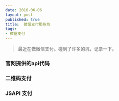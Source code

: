 ```yaml
---
date: 2016-06-06
layout: post
published: true
title:  微信支付那些坑
tags:
- 微信支付
---
```

> 最近在做微信支付。碰到了许多的坑，记录一下。

### 官网提供的api代码

### 二维码支付

### JSAPI 支付

